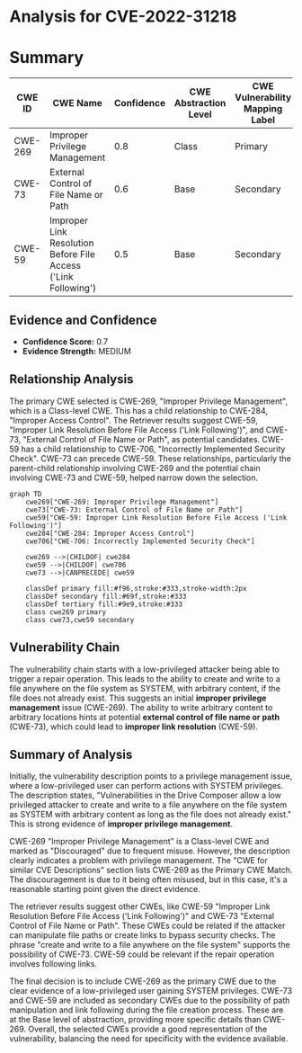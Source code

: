 # Analysis for CVE-2022-31218

# Summary
| CWE ID | CWE Name | Confidence | CWE Abstraction Level | CWE Vulnerability Mapping Label | CWE-Vulnerability Mapping Notes |
|---|---|---|---|---|---|
| CWE-269 | Improper Privilege Management | 0.8 | Class | Primary | Discouraged |
| CWE-73 | External Control of File Name or Path | 0.6 | Base | Secondary | Allowed |
| CWE-59 | Improper Link Resolution Before File Access ('Link Following') | 0.5 | Base | Secondary | Allowed |

## Evidence and Confidence

*   **Confidence Score:** 0.7
*   **Evidence Strength:** MEDIUM

## Relationship Analysis
The primary CWE selected is CWE-269, "Improper Privilege Management", which is a Class-level CWE. This has a child relationship to CWE-284, "Improper Access Control". The Retriever results suggest CWE-59, "Improper Link Resolution Before File Access ('Link Following')", and CWE-73, "External Control of File Name or Path", as potential candidates. CWE-59 has a child relationship to CWE-706, "Incorrectly Implemented Security Check". CWE-73 can precede CWE-59. These relationships, particularly the parent-child relationship involving CWE-269 and the potential chain involving CWE-73 and CWE-59, helped narrow down the selection.

```mermaid
graph TD
    cwe269["CWE-269: Improper Privilege Management"]
    cwe73["CWE-73: External Control of File Name or Path"]
    cwe59["CWE-59: Improper Link Resolution Before File Access ('Link Following')"]
    cwe284["CWE-284: Improper Access Control"]
    cwe706["CWE-706: Incorrectly Implemented Security Check"]

    cwe269 -->|CHILDOF| cwe284
    cwe59 -->|CHILDOF| cwe706
    cwe73 -->|CANPRECEDE| cwe59

    classDef primary fill:#f96,stroke:#333,stroke-width:2px
    classDef secondary fill:#69f,stroke:#333
    classDef tertiary fill:#9e9,stroke:#333
    class cwe269 primary
    class cwe73,cwe59 secondary
```

## Vulnerability Chain
The vulnerability chain starts with a low-privileged attacker being able to trigger a repair operation. This leads to the ability to create and write to a file anywhere on the file system as SYSTEM, with arbitrary content, if the file does not already exist. This suggests an initial **improper privilege management** issue (CWE-269). The ability to write arbitrary content to arbitrary locations hints at potential **external control of file name or path** (CWE-73), which could lead to **improper link resolution** (CWE-59).

## Summary of Analysis
Initially, the vulnerability description points to a privilege management issue, where a low-privileged user can perform actions with SYSTEM privileges. The description states, "Vulnerabilities in the Drive Composer allow a low privileged attacker to create and write to a file anywhere on the file system as SYSTEM with arbitrary content as long as the file does not already exist." This is strong evidence of **improper privilege management**.

CWE-269 "Improper Privilege Management" is a Class-level CWE and marked as "Discouraged" due to frequent misuse. However, the description clearly indicates a problem with privilege management. The "CWE for similar CVE Descriptions" section lists CWE-269 as the Primary CWE Match. The discouragement is due to it being often misused, but in this case, it's a reasonable starting point given the direct evidence.

The retriever results suggest other CWEs, like CWE-59 "Improper Link Resolution Before File Access ('Link Following')" and CWE-73 "External Control of File Name or Path". These CWEs could be related if the attacker can manipulate file paths or create links to bypass security checks. The phrase "create and write to a file anywhere on the file system" supports the possibility of CWE-73. CWE-59 could be relevant if the repair operation involves following links.

The final decision is to include CWE-269 as the primary CWE due to the clear evidence of a low-privileged user gaining SYSTEM privileges. CWE-73 and CWE-59 are included as secondary CWEs due to the possibility of path manipulation and link following during the file creation process. These are at the Base level of abstraction, providing more specific details than CWE-269. Overall, the selected CWEs provide a good representation of the vulnerability, balancing the need for specificity with the evidence available.